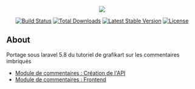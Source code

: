 <p align="center"><img src="https://laravel.com/assets/img/components/logo-laravel.svg"></p>

<p align="center">
	<a href="https://travis-ci.org/laravel/framework"><img src="https://travis-ci.org/laravel/framework.svg" alt="Build Status"></a>
	<a href="https://packagist.org/packages/laravel/framework"><img src="https://poser.pugx.org/laravel/framework/d/total.svg" alt="Total Downloads"></a>
	<a href="https://packagist.org/packages/laravel/framework"><img src="https://poser.pugx.org/laravel/framework/v/stable.svg" alt="Latest Stable Version"></a>
	<a href="https://packagist.org/packages/laravel/framework"><img src="https://poser.pugx.org/laravel/framework/license.svg" alt="License"></a>
</p>

## About

<p>Portage sous laravel 5.8 du tutoriel de grafikart sur les commentaires imbriqués</p>

<ul class="list-group mb-4">
	<li class="list-group-item">
		<a href="https://www.grafikart.fr/tutoriels/commentaire-vuejs-laravel-part1-761">Module de commentaires : Création de l'API</a>
	</li>
	<li class="list-group-item">
		<a href="https://www.grafikart.fr/tutoriels/commentaire-vuejs-laravel-part2-762">Module de commentaires : Frontend</a>
	</li>
</ul>
